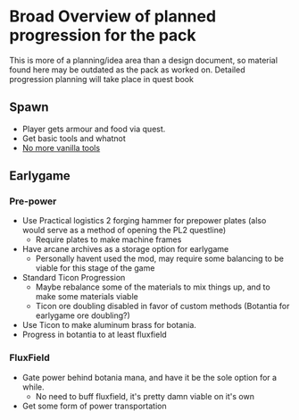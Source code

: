 # Broad Overview of planned progression for the pack
This is more of a planning/idea area than a design document, so material found here may be outdated as the pack as worked on.
Detailed progression planning will take place in quest book
## Spawn
* Player gets armour and food via quest.
* Get basic tools and whatnot
* [No more vanilla tools](https://streamable.com/zu3ou9)

## Earlygame
### Pre-power
* Use Practical logistics 2 forging hammer  for prepower plates (also would serve as a method of opening the PL2 questline)
  * Require plates to make machine frames
* Have arcane archives as a storage option for earlygame
  * Personally havent used the mod, may require some balancing to be viable for this stage of the game
* Standard Ticon Progression
  * Maybe rebalance some of the materials to mix things up, and to make some materials viable
  * Ticon ore doubling disabled in favor of custom methods (Botantia for earlygame ore doubling?)
* Use Ticon to make aluminum brass for botania.
* Progress in botantia to at least fluxfield

### FluxField
* Gate power behind botania mana, and have it be the sole option for a while.
  * No need to buff fluxfield, it's pretty damn viable on it's own
* Get some form of power transportation 



